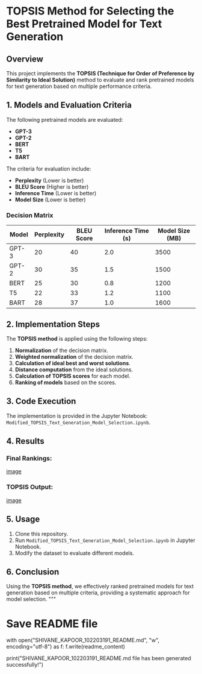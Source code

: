 # TOPSIS Method for Selecting the Best Pretrained Model for Text Generation

## Overview
This project implements the **TOPSIS (Technique for Order of Preference by Similarity to Ideal Solution)** method to evaluate and rank pretrained models for text generation based on multiple performance criteria.

## 1. Models and Evaluation Criteria
The following pretrained models are evaluated:
- **GPT-3**
- **GPT-2**
- **BERT**
- **T5**
- **BART**

The criteria for evaluation include:
- **Perplexity** (Lower is better)
- **BLEU Score** (Higher is better)
- **Inference Time** (Lower is better)
- **Model Size** (Lower is better)

### Decision Matrix
| Model   | Perplexity | BLEU Score | Inference Time (s) | Model Size (MB) |
|---------|------------|------------|--------------------|-----------------|
| GPT-3   | 20         | 40         | 2.0                | 3500            |
| GPT-2   | 30         | 35         | 1.5                | 1500            |
| BERT    | 25         | 30         | 0.8                | 1200            |
| T5      | 22         | 33         | 1.2                | 1100            |
| BART    | 28         | 37         | 1.0                | 1600            |

## 2. Implementation Steps
The **TOPSIS method** is applied using the following steps:
1. **Normalization** of the decision matrix.
2. **Weighted normalization** of the decision matrix.
3. **Calculation of ideal best and worst solutions**.
4. **Distance computation** from the ideal solutions.
5. **Calculation of TOPSIS scores** for each model.
6. **Ranking of models** based on the scores.

## 3. Code Execution
The implementation is provided in the Jupyter Notebook: `Modified_TOPSIS_Text_Generation_Model_Selection.ipynb`.

## 4. Results
### Final Rankings:
[image](https://github.com/user-attachments/assets/896d251c-47eb-4ceb-867c-5a81c8ccec67)


### TOPSIS Output:
[image](https://github.com/user-attachments/assets/1698dbaf-8c50-4273-a20b-9c55ef9aa08a)


## 5. Usage
1. Clone this repository.
2. Run `Modified_TOPSIS_Text_Generation_Model_Selection.ipynb` in Jupyter Notebook.
3. Modify the dataset to evaluate different models.

## 6. Conclusion
Using the **TOPSIS method**, we effectively ranked pretrained models for text generation based on multiple criteria, providing a systematic approach for model selection.
"""

# Save README file
with open("SHIVANE_KAPOOR_102203191_README.md", "w", encoding="utf-8") as f:
    f.write(readme_content)

print("SHIVANE_KAPOOR_102203191_README.md file has been generated successfully!")
